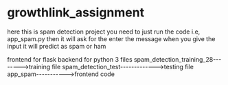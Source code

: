 # growthlink_assignment
here this is spam detection project
you need to just run the code i.e, app_spam.py
then it will ask for the enter the message
when you give the input it will predict as spam or ham

frontend for flask
backend for python
3 files
spam_detection_training_28-------->training file
spam_detection_test------------->testing file
app_spam----------->frontend code
